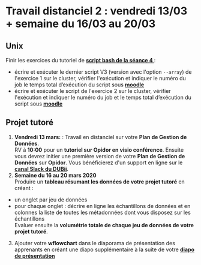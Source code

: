 # Travail distanciel 2 : vendredi 13/03 + semaine du 16/03 au 20/03


## Unix 
Finir les exercices du tutoriel de **[script bash de la séance 4 ](https://du-bii.github.io/module-1-Environnement-Unix/seance4/tutorial/scripts_ngs.html)**: 
* écrire et exécuter le dernier script V3 (version avec l'option `--array`) de l'exercice 1 sur le cluster,  vérifier l'exécution et indiquer le numéro du job le temps total d’exécution du script sous **[moodle ](https://moodlesupd.script.univ-paris-diderot.fr)**
* écrire et exécuter le script de l'exercice 2 sur le cluster,  vérifier l'exécution et indiquer le numéro du job et le temps total d’exécution du script sous **[moodle ](https://moodlesupd.script.univ-paris-diderot.fr)**

## Projet tutoré 
1. **Vendredi 13 mars:** : Travail en distanciel sur votre **Plan de Gestion de Données**.  
RV à **10:00** pour un **tutoriel sur Opidor en visio conférence**. Ensuite vous devrez initier une première version de  votre **Plan de Gestion de Données** sur **Opidor**. Vous bénéficierez d'un support en ligne sur le **[canal Slack du DUBii](https://dubii.slack.com)**.
2. **Semaine du 16 au 20 mars 2020**  
Produire un **tableau résumant les données de votre projet tutoré** en créant :
* un onglet par jeu de données  
* pour chaque onglet : décrire en ligne les échantillons de données et en colonnes la liste de toutes les métadonnées dont vous disposez sur les échantillons      
Evaluer ensuite la **volumétrie totale de chaque jeu de données de votre projet tutoré**.  
3. Ajouter votre **wflowchart** dans le diaporama de présentation des apprenants en créant une diapo supplémentaire à la suite de votre **[diapo de présentation ](https://tinyurl.com/dubii20-apprenants)**  


